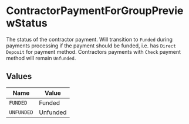 # ContractorPaymentForGroupPreviewStatus

The status of the contractor payment.  Will transition to `Funded` during payments processing if the payment should be funded, i.e. has `Direct Deposit` for payment method. Contractors payments with `Check` payment method will remain `Unfunded`.


## Values

| Name       | Value      |
| ---------- | ---------- |
| `FUNDED`   | Funded     |
| `UNFUNDED` | Unfunded   |
